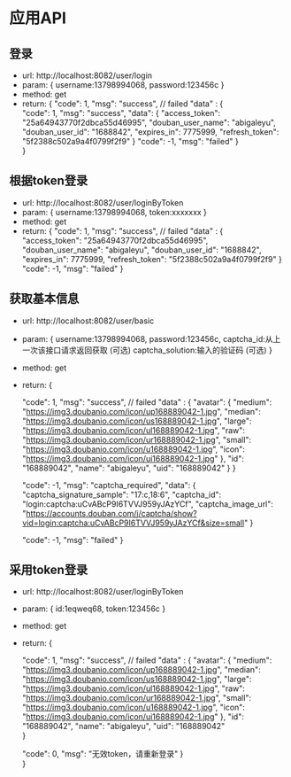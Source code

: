 
# 应用API

## 登录

- url:  http://localhost:8082/user/login
- param: {
  username:13798994068,
  password:123456c
}
- method: get
- return: {
    <!--  失败：0  成功：1 -->
    "code": 1, 
    "msg": "success", // failed
    "data" : {  
      <!-- 成功：1  -->
      "code": 1,
      "msg": "success",
      "data": {
          "access_token": "25a64943770f2dbca55d46995",
          "douban_user_name": "abigaleyu",
          "douban_user_id": "1688842",
          "expires_in": 7775999,
          "refresh_token": "5f2388c502a9a4f0799f2f9"
      }
      <!-- 失败 0 -->
      "code": -1,
      "msg": "failed"
    }  
	} 


## 根据token登录

- url:  http://localhost:8082/user/loginByToken
- param: {
  username:13798994068,
  token:xxxxxxx
}
- method: get
- return: {
    <!--  失败：0  成功：1 -->
    "code": 1, 
    "msg": "success", // failed
    "data" : {  
      <!-- 成功：1  -->
      "access_token": "25a64943770f2dbca55d46995",
      "douban_user_name": "abigaleyu",
      "douban_user_id": "1688842",
      "expires_in": 7775999,
      "refresh_token": "5f2388c502a9a4f0799f2f9"
    }  
    <!-- 失败 0 -->
    "code": -1,
    "msg": "failed"
	} 

## 获取基本信息

- url:  http://localhost:8082/user/basic
- param: {
  username:13798994068,
  password:123456c,
  captcha_id:从上一次该接口请求返回获取 (可选)
  captcha_solution:输入的验证码 (可选)
}
- method: get
- return: {
    <!-- 成功：1  --> 
    "code": 1, 
    "msg": "success", // failed
    "data" : { 
      "avatar": {
          "medium": "https://img3.doubanio.com/icon/up168889042-1.jpg",
          "median": "https://img3.doubanio.com/icon/us168889042-1.jpg",
          "large": "https://img3.doubanio.com/icon/ul168889042-1.jpg",
          "raw": "https://img3.doubanio.com/icon/ur168889042-1.jpg",
          "small": "https://img3.doubanio.com/icon/u168889042-1.jpg",
          "icon": "https://img3.doubanio.com/icon/ui168889042-1.jpg"
        },
        "id": "168889042",
        "name": "abigaleyu",
        "uid": "168889042"
      }
    } 

    <!-- 需要验证码 -1 -->
    "code": -1,
    "msg": "captcha_required",
    "data": {
      "captcha_signature_sample": "17:c,18:6",
      "captcha_id": "login:captcha:uCvABcP9I6TVVJ959yJAzYCf",
      "captcha_image_url": "https://accounts.douban.com/j/captcha/show?vid=login:captcha:uCvABcP9I6TVVJ959yJAzYCf&size=small"
    }
    
    <!-- 失败 0 -->
    "code": -1,
    "msg": "failed" 
	} 

## 采用token登录

- url:  http://localhost:8082/user/loginByToken
- param: {
  id:1eqweq68,
  token:123456c
}
- method: get
- return: {
    <!-- 成功：1  --> 
    "code": 1, 
    "msg": "success", // failed
    "data" : { 
        "avatar": {
        "medium": "https://img3.doubanio.com/icon/up168889042-1.jpg",
        "median": "https://img3.doubanio.com/icon/us168889042-1.jpg",
        "large": "https://img3.doubanio.com/icon/ul168889042-1.jpg",
        "raw": "https://img3.doubanio.com/icon/ur168889042-1.jpg",
        "small": "https://img3.doubanio.com/icon/u168889042-1.jpg",
        "icon": "https://img3.doubanio.com/icon/ui168889042-1.jpg"
      },
      "id": "168889042",
      "name": "abigaleyu",
      "uid": "168889042"   
    } 
      
    <!-- 失败 0 -->
    "code": 0,
    "msg": "无效token，请重新登录"
    }  
	} 

